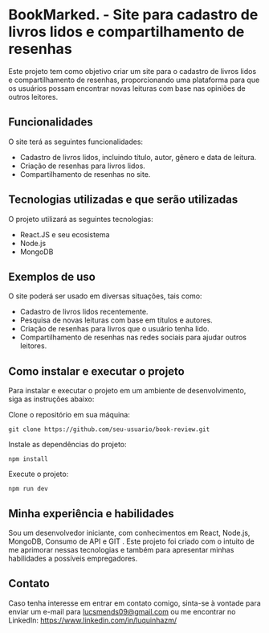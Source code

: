 # BookMarked. - Site para cadastro de livros lidos e compartilhamento de resenhas
Este projeto tem como objetivo criar um site para o cadastro de livros lidos e compartilhamento de resenhas, proporcionando uma plataforma para que os usuários possam encontrar novas leituras com base nas opiniões de outros leitores.

## Funcionalidades
O site terá as seguintes funcionalidades:

- Cadastro de livros lidos, incluindo título, autor, gênero e data de leitura.
- Criação de resenhas para livros lidos.
- Compartilhamento de resenhas no site.

## Tecnologias utilizadas e que serão utilizadas
O projeto utilizará as seguintes tecnologias:

- React.JS e seu ecosistema
- Node.js
- MongoDB

## Exemplos de uso
O site poderá ser usado em diversas situações, tais como:

- Cadastro de livros lidos recentemente.
- Pesquisa de novas leituras com base em títulos e autores.
- Criação de resenhas para livros que o usuário tenha lido.
- Compartilhamento de resenhas nas redes sociais para ajudar outros leitores.

## Como instalar e executar o projeto
Para instalar e executar o projeto em um ambiente de desenvolvimento, siga as instruções abaixo:

Clone o repositório em sua máquina:

```
git clone https://github.com/seu-usuario/book-review.git
```
Instale as dependências do projeto:

```
npm install
```
Execute o projeto:

```
npm run dev
```


## Minha experiência e habilidades
Sou um desenvolvedor iniciante, com conhecimentos em React, Node.js, MongoDB, Consumo de API  e GIT . Este projeto foi criado com o intuito de me aprimorar nessas tecnologias e também para apresentar minhas habilidades a possíveis empregadores.

## Contato
Caso tenha interesse em entrar em contato comigo, sinta-se à vontade para enviar um e-mail para lucsmends09@gmail.com ou me encontrar no LinkedIn: https://www.linkedin.com/in/luquinhazm/ 
